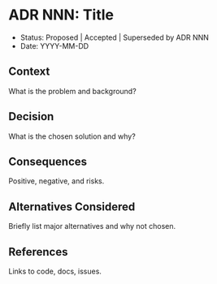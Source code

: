 # ADR NNN: Title

- Status: Proposed | Accepted | Superseded by ADR NNN
- Date: YYYY-MM-DD

## Context
What is the problem and background?

## Decision
What is the chosen solution and why?

## Consequences
Positive, negative, and risks.

## Alternatives Considered
Briefly list major alternatives and why not chosen.

## References
Links to code, docs, issues.

